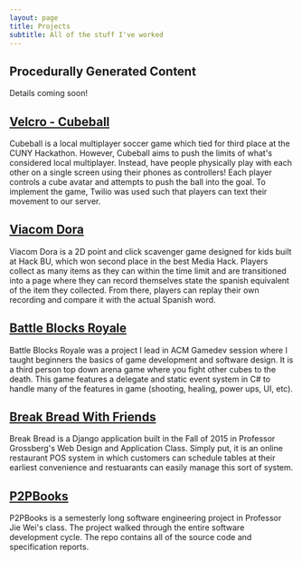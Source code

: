 ```yaml
---
layout: page
title: Projects
subtitle: All of the stuff I've worked
---
```


## Procedurally Generated Content
Details coming soon!

## [Velcro - Cubeball](https://github.com/psuong/cubeball)

Cubeball is a local multiplayer soccer game which tied for third place at the CUNY Hackathon. However, Cubeball aims to
push the limits of what's considered local multiplayer. Instead, have people physically play with each other on a single
screen using their phones as controllers! Each player controls a cube avatar and attempts to push the ball into the goal.
To implement the game, Twilio was used such that players can text their movement to our server.

## [Viacom Dora](https://github.com/psuong/viacom-dora)

Viacom Dora is a 2D point and click scavenger game designed for kids built at Hack BU, which won second place in the best
Media Hack. Players collect as many items as they can within the time limit and are transitioned into a page where they
can record themselves state the spanish equivalent of the item they collected. From there, players can replay their own
recording and compare it with the actual Spanish word.

## [Battle Blocks Royale](https://bitbucket.org/psuong01/battle-blocks-royale)

Battle Blocks Royale was a project I lead in ACM Gamedev session where I taught beginners the basics of game development
and software design. It is a third person top down arena game where you fight other cubes to the death. This game features a delegate and static event system in C# to handle many of the features in game (shooting, healing, power ups, UI, etc).

## [Break Bread With Friends](https://bitbucket.org/cyang001/break-bread-with-friends)

Break Bread is a Django application built in the Fall of 2015 in Professor Grossberg's Web Design and Application Class. Simply put, it is an online restaurant POS system in which customers can schedule tables at their earliest convenience and restuarants can easily manage this sort of system.

## [P2PBooks](https://github.com/psuong/p2pbooks)

P2PBooks is a semesterly long software engineering project in Professor Jie Wei's class. The project walked through the entire software development cycle. The repo contains all of the source code and specification reports.
